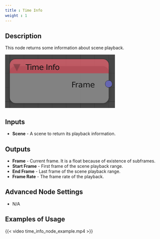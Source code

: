 ```yaml
---
title : Time Info
weight : 1
---
```


## Description

This node returns some information about scene playback.

![image](time_info_node.png)

## Inputs

  - **Scene** - A scene to return its playback information.

## Outputs

  - **Frame** - Current frame. It is a float because of existence of
    subframes.
  - **Start Frame** - First frame of the scene playback range.
  - **End Frame** - Last frame of the scene playback range.
  - **Frame Rate** - The frame rate of the playback.

## Advanced Node Settings

  - N/A

## Examples of Usage

{{< video time_info_node_example.mp4 >}}
